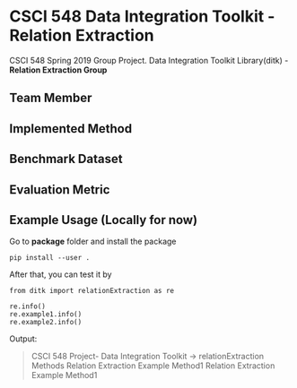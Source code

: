 # CSCI 548 Data Integration Toolkit - Relation Extraction
CSCI 548 Spring 2019 Group Project. Data Integration Toolkit Library(ditk) - **Relation Extraction Group**

## Team Member

## Implemented Method

## Benchmark Dataset

## Evaluation Metric

## Example Usage (Locally for now)
Go to **package** folder and install the package
```
pip install --user .
```
After that, you can test it by
```
from ditk import relationExtraction as re

re.info()
re.example1.info()
re.example2.info()
```
Output:
>CSCI 548 Project- Data Integration Toolkit -> relationExtraction Methods
>Relation Extraction Example Method1
>Relation Extraction Example Method1
